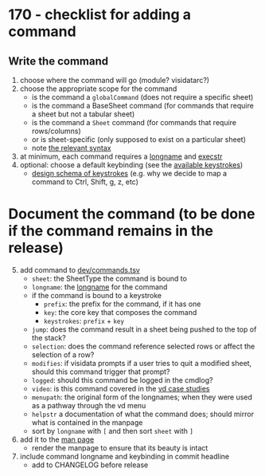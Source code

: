 # 170 - checklist for adding a command

## Write the command
1) choose where the command will go (module? visidatarc?)
2) choose the appropriate scope for the command
    - is the command a `globalCommand` (does not require a specific sheet)
    - is the command a  BaseSheet command (for commands that require a sheet but not a tabular sheet)
    - is the command a `Sheet` command (for commands that require rows/columns)
    - or is sheet-specific (only supposed to exist on a particular sheet)
    - note [the relevant syntax](https://github.com/saulpw/visidata/blob/develop/dev/design/169-settings.md#ii-commandskeybindings)
3) at minimum, each command requires a [longname]() and [execstr]()
4) optional: choose a default keybinding (see the [available keystrokes](https://visidata.org/kblayout))
    - [design schema of keystrokes]() (e.g. why we decide to map a command to Ctrl, Shift, g, z, etc)

# Document the command (to be done if the command remains in the release)
5) add command to [dev/commands.tsv]()
    - `sheet`: the SheetType the command is bound to
    - `longname`: the [longname]() for the command
    - if the command is bound to a keystroke
        - `prefix`: the prefix for the command, if it has one
        - `key`: the core key that composes the command
        - `keystrokes`: `prefix` + `key`
    - `jump`: does the command result in a sheet being pushed to the top of the stack?
    - `selection`: does the command reference selected rows or affect the selection of a row?
    - `modifies`: if visidata prompts if a user tries to quit a modified sheet, should this command trigger that prompt?
    - `logged`: should this command be logged in the cmdlog?
    - `video`: is this command covered in the [vd case studies]()
    - `menupath`: the original form of the longnames; when they were used as a pathway through the vd menu
    - `helpstr` a documentation of what the command does; should mirror what is contained in the manpage
    - sort by `longname` with `[` and then sort `sheet` with `]`
6) add it to the [man page](https://github.com/saulpw/visidata/blob/develop/visidata/man/vd.inc)
    - render the manpage to ensure that its beauty is intact
7) include command longname and keybinding in commit headline
    - add to CHANGELOG before release


